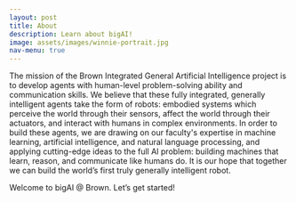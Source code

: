 ```yaml
---
layout: post
title: About
description: Learn about bigAI!
image: assets/images/winnie-portrait.jpg
nav-menu: true
---
```


The mission of the Brown Integrated General Artificial Intelligence project is to develop agents with human-level problem-solving ability and communication skills. We believe that these fully integrated, generally intelligent agents take the form of robots: embodied systems which perceive the world through their sensors, affect the world through their actuators, and interact with humans in complex environments. In order to build these agents, we are drawing on our faculty's expertise in machine learning, artificial intelligence, and natural language processing, and applying cutting-edge ideas to the full AI problem: building machines that learn, reason, and communicate like humans do. It is our hope that together we can build the world’s first truly generally intelligent robot.

Welcome to bigAI @ Brown. Let’s get started!
